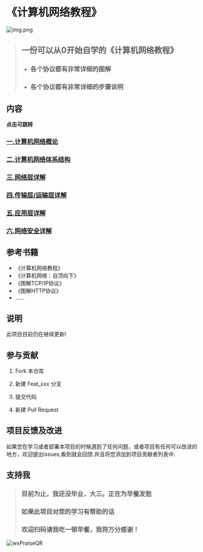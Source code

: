 # 《计算机网络教程》

![img.png](https://img.php.cn/upload/article/000/000/006/5f2cc5d10dcc4580.jpg)

> ## 一份可以从0开始自学的《计算机网络教程》
>
> - ###  各个协议都有非常详细的图解
> - ###  各个协议都有非常详细的步骤说明



## 内容

 **点击可跳转**

 ### <a href="md/计算机网络概论.md">一.计算机网络概论</a>

 ### <a href="md/计算机网络体系结构.md">二.计算机网络体系结构</a>

 ### <a href="md/网络层详解.md">三.网络层详解</a>

 ### <a href="md/传输层&运输层详解.md">四.传输层/运输层详解</a>

 ### <a href="md/应用层详解.md">五.应用层详解</a>

 ### <a href="md/网络安全.md">六.网络安全详解</a>


## 参考书籍

- 《计算机网络教程》
- 《计算机网络：自顶向下》
- 《图解TCP/IP协议》 
- 《图解HTTP协议》
- ......

## 说明

 此项目目前仍在继续更新!

## 参与贡献

1. Fork 本仓库
   
2. 新建 Feat_xxx 分支
   
3. 提交代码
   
4. 新建 Pull Request

## 项目反馈及改进

 如果您在学习或者部署本项目的时候遇到了任何问题，或者项目有任何可以改进的地方，欢迎提出issues,看到就会回馈.并且将您添加到项目贡献者列表中.

## 支持我

> ### 目前为止，我还没毕业，大三。正在为早餐发愁
> ### 如果此项目对您的学习有帮助的话
> ### 欢迎扫码请我吃一顿早餐，我将万分感谢！

![wxPraiseQR](https://gitee.com/ShaoxiongDu/imageBed/raw/master/wxPraiseQR.png)